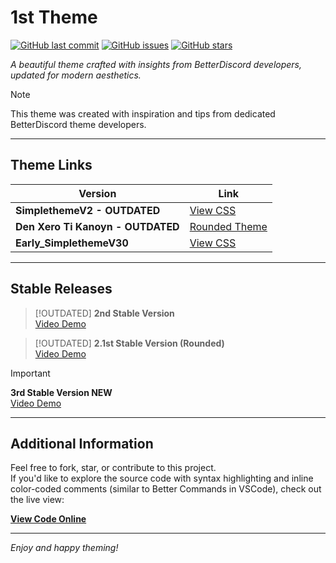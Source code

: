 # 1st Theme

[![GitHub last commit](https://img.shields.io/github/last-commit/thomasthanos/1st-theme?style=flat-square)](https://github.com/thomasthanos/1st-theme/commits/main)
[![GitHub issues](https://img.shields.io/github/issues/thomasthanos/1st-theme?style=flat-square)](https://github.com/thomasthanos/1st-theme/issues)
[![GitHub stars](https://img.shields.io/github/stars/thomasthanos/1st-theme?style=flat-square)](https://github.com/thomasthanos/1st-theme/stargazers)

_A beautiful theme crafted with insights from BetterDiscord developers, updated for modern aesthetics._

> [!NOTE]  
> This theme was created with inspiration and tips from dedicated BetterDiscord theme developers.

---

## Theme Links

<div align="center">

| **Version**              | **Link**                                                                                       |
|--------------------------|------------------------------------------------------------------------------------------------|
| **SimplethemeV2 - OUTDATED**        | [View CSS](https://thomasthanos.github.io/1st-theme/SimplethemeV2.theme.css)                     |
| **Den Xero Ti Kanoyn - OUTDATED**   | [Rounded Theme](https://nikospepponis.github.io/links/den-xero-ti-kanoyn.theme.css)               |
| **Early_SimplethemeV30**  | [View CSS](https://thomasthanos.github.io/1st-theme/Early_SimplethemeV3.theme.css)               |

</div>

---

## Stable Releases

> [!OUTDATED]
> **2nd Stable Version**  
> [Video Demo](https://github.com/thomasthanos/1st-theme/assets/116557800/d4e122e7-f3c8-4554-9b30-ff42f772c681)

> [!OUTDATED]
> **2.1st Stable Version (Rounded)**  
> [Video Demo](https://github.com/thomasthanos/1st-theme/assets/116557800/89913b35-a6b8-450e-9372-b06759524dd7)

> [!IMPORTANT]
> **3rd Stable Version NEW**  
> [Video Demo](https://github.com/user-attachments/assets/3412be9e-7bf7-4fe2-b26a-cba148e4a0fd)

---

## Additional Information

Feel free to fork, star, or contribute to this project.  
If you'd like to explore the source code with syntax highlighting and inline color-coded comments (similar to Better Commands in VSCode), check out the live view:

**[View Code Online](https://thomasthanos.github.io/1st-theme/index.html#section-css1)**

---

_Enjoy and happy theming!_
